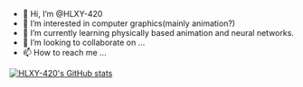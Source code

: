 - 👋 Hi, I’m @HLXY-420
- 👀 I’m interested in computer graphics(mainly animation?)
- 🌱 I’m currently learning physically based animation and neural networks.
- 💞️ I’m looking to collaborate on ...
- 📫 How to reach me ...

[![HLXY-420's GitHub stats](https://github-readme-stats.vercel.app/api?username=HLXY-420)](https://github.com/anuraghazra/github-readme-stats)

<!---
HLXY-420/HLXY-420 is a ✨ special ✨ repository because its `README.md` (this file) appears on your GitHub profile.
You can click the Preview link to take a look at your changes.
--->
